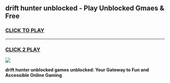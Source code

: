 
## drift hunter unblocked - Play Unblocked Gmaes & Free
<h3>
<a href="https://news.freeplayer.one?title=drift_hunter_unblocked&ref=16F">CLICK TO PLAY</a></h3>
<hr>

<h3>
<a href="https://news.freeplayer.one?title=drift_hunter_unblocked&ref=16F">CLICK 2 PLAY</a>
  
</h3>

<a href="https://news.freeplayer.one?title=drift_hunter_unblocked&ref=16F/"><img src="https://clearcache.store/games.png"></a>


**drift hunter unblocked games unblocked: Your Gateway to Fun and Accessible Online Gaming**
